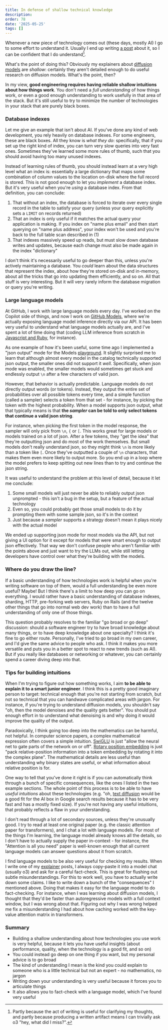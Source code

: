 ```yaml
---
title: In defense of shallow technical knowledge
description: 
order: 78
date: '2025-05-25'
tags: []
---
```


Whenever a new piece of technology comes out (these days, mostly AI) I go to some effort to understand it. Usually I end up writing [a post](/tags/explainers) about it, so I can be confident that I do understand[^1].

What's the point of doing this? Obviously my explainers about [diffusion models](/diffusion-models-explained) are _shallow_: certainly they aren't detailed enough to do useful research on diffusion models. What's the point, then?

In my view, **good engineering requires having reliable shallow intuitions about how things work**. You don't need a _full understanding_ of how things work, or even a good enough understanding to work usefully in that area of the stack. But it's still useful to try to minimize the number of technologies in your stack that are purely black boxes.

### Database indexes

Let me give an example that isn't about AI. If you've done any kind of web development, you rely heavily on database indexes. For some engineers, these are black boxes. All they know is _what they do_: specifically, that if you set up the right kind of index, you can turn very slow queries into very fast ones. Sometimes they've learned some more rules of thumb, such that you should avoid having too many unused indexes.

Instead of learning rules of thumb, you should instead learn at a very high level what an index is: essentially a large dictionary that maps some combination of column values to the location on-disk where the full record is stored. This is not good enough to let you _implement_ a database index. But it's very useful when you're _using_ a database index. From that definition, you can conclude:

1. That without an index, the database is forced to iterate over every single record in the table to satisfy your query (unless your query explicitly sets a `LIMIT` on records returned)
2. That an index is only useful if it matches the actual query your application is making. If you index on "name plus email" and then start querying on "name plus address", your index won't be used and you're back to the full table scan described in (1)
3. That indexes massively speed up reads, but must slow down database writes and updates, because each change must also be made again in the index "dictionary"

I don't think it's necessarily useful to go deeper than this, unless you're actively maintaining a database. You _could_ learn about the data structures that represent the index, about how they're stored on-disk and in-memory, about all the tricks that go into updating them efficiently, and so on. All that stuff is very interesting. But it will very rarely inform the database migration or query you're writing.

### Large language models

At GitHub, I work with large language models every day. I've worked on the Copilot side of things, and now I work on [GitHub Models](https://docs.github.com/en/github-models), where we're actually exposing language model inference directly via our API. It has been very useful to understand what language models actually are, and I've spent a lot of time doing that (coding LLM inference from scratch in [Javascript and Ruby](/porting-and-hacking-llama2), for instance).

As one example of how it's been useful, some time ago I implemented a "json output" mode for the Models [playground](https://github.com/marketplace/models). It slightly surprised me to learn that although almost every model in the catalog technically supported json output, the smaller ones did not support it _well_. Specifically, when json mode was enabled, the smaller models would sometimes get stuck and endlessly output `\n` after a few characters of valid json.

However, that behavior is actually predictable. Language models do not directly output words (or tokens). Instead, they output the entire set of probabilities over all possible tokens every time, and a simple function (called a sampler) selects a token from that set - for instance, by picking the token with the highest probability. When a model supports json output, what that typically means is that **the _sampler_ can be told to only select tokens that continue a valid json string**.

For instance, when picking the first token in the model response, the sampler will only pick from `\n`, `{` or `[`. This works great for large models or models trained on a lot of json. After a few tokens, they "get the idea" that they're outputting json and do most of the work themselves. But small models don't really understand json, so they might think `\n` is more likely than a token like `[`. Once they've outputted a couple of `\n` characters, that makes them even more likely to output more. So you end up in a loop where the model prefers to keep spitting out new lines than to try and continue the json string.

It was useful to understand the problem at this level of detail, because it let me conclude:

1. Some small models will just never be able to reliably output json unprompted - this isn't a bug in the setup, but a feature of the actual technology
2. Even so, you could probably get those small models to do it by prompting them with some sample json, so it's in the context
3. Just because a _sampler_ supports a strategy doesn't mean it plays nicely with the actual model

We ended up supporting json mode for most models via the API, but not giving a UI option for it except for models that were smart enough to output json effectively. That way we don't confuse people who aren't familiar with the points above and just want to try the LLMs out, while still letting developers have control over what they're building with the models.

### Where do you draw the line?

If a basic understanding of how technologies work is helpful when you're writing software on top of them, would a full understanding be even more useful? Maybe! But I think there's a limit to how deep you can go on everything. I would rather have a basic understanding of database indexes, sharding, HTTP, pre-forking web servers, Ruby on Rails (and the twelve other things that go into normal web dev work) than to have a full understanding of only one of those things.

This question probably resolves to the familiar "go broad or go deep" discussion: should a software engineer try to have broad knowledge about many things, or to have deep knowledge about one specialty? I think it's fine to go either route. Personally, I've tried to go broad in my own career, and I'd give the same advice to people who ask. I think it makes you more versatile and puts you in a better spot to react to new trends (such as AI). But if you really like databases or networking or whatever, you can certainly spend a career diving deep into that.

### Tips for building intuitions

When I'm trying to figure out how something works, I aim **to be able to explain it to a smart junior engineer**. I think this is a pretty good imaginary person to target: technical enough that you're not starting from scratch, but not so technical that you can handwave complicated areas with jargon. For instance, if you're trying to understand diffusion models, you shouldn't say "oh, then the model denoises and the quality gets better". You should put enough effort in to understand what denoising is and why doing it would improve the quality of the output.

Paradoxically, I think going too deep into the mathematics can be harmful, not helpful. In computer science papers, a complex mathematical expression often covers a simple intuition. [SwiGLU](https://paperswithcode.com/method/swiglu) is just "allow the neural net to gate parts of the network on or off". [Rotary position embedding](https://medium.com/@mlshark/rope-a-detailed-guide-to-rotary-position-embedding-in-modern-llms-fde71785f152) is just "pack relative-position information into a token embedding by rotating it into the complex plane". The mathematical details are less useful than understanding why binary states are useful, or what information about relative position is for.

One way to tell that you've done it right is if you can automatically think through a bunch of specific consequences, like the ones I listed in the two example sections. The whole point of this process is to be able to have _useful intuitions_ about these technologies (e.g. "oh, [text diffusion](/limitations-of-text-diffusion-models) would be a good fit for the AI box in Google search results because it has to be very fast and has a mostly fixed size). If you're not having any useful intuitions, that probably reflects a flaw in your understanding.

I don't read through a lot of secondary sources, unless they're unusually good. I try to read at least one original paper (e.g. the classic attention paper for transformers), and I chat a lot with language models. For most of the things I'm learning, the language model already knows all the details, so I don't have to actually supply the paper in-context - for instance, the "Attention is all you need" paper is well-known enough that all current language models can answer questions about it from scratch.

I find language models to be also very useful for checking my results. When I write one of my [explainer](/tags/explainers) posts, I always copy-paste it into a model chat (usually o3) and ask for a careful fact-check. This is great for flushing out subtle misunderstandings. For this to work well, you have to actually write down some claims. I like to write down a bunch of the "consequences" I mentioned above. Doing that makes it easy for the language model to do fact-checking. For instance, when I was learning about diffusion models, I thought that they'd be faster than autoregressive models with a full context window, but I was wrong about that. Figuring out why I was wrong helped me fix a misunderstanding I had about how caching worked with the key-value attention matrix in transformers.

### Summary

- Building a shallow understanding about how technologies you use work is very helpful, because it lets you have useful insights (about performance, quality, when the technology is a good fit, and so on)
- You could instead go deep on one thing if you want, but my personal advice is to go broad
- The kind of understanding I mean is the kind you could explain to someone who is a little technical but not an expert - no mathematics, no jargon
- Writing down your understanding is very useful because it forces you to articulate things
- It also allows you to fact-check with a language model, which I've found very useful 

[^1]: Partly because the act of writing is useful for clarifying my thoughts, and partly because producing a written artifact means I can trivially ask o3 "hey, what did I miss?".